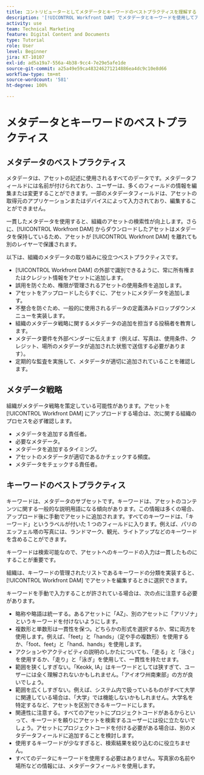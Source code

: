 ```yaml
---
title: コントリビューターとしてメタデータとキーワードのベストプラクティスを理解する
description: '[!UICONTROL Workfront DAM] でメタデータとキーワードを使用してアセットを記述し、組織のアセットの検索性を高める方法を説明します。'
activity: use
team: Technical Marketing
feature: Digital Content and Documents
type: Tutorial
role: User
level: Beginner
jira: KT-10107
exl-id: ad5a19a7-556a-4b38-9cc4-7e29e5afe1de
source-git-commit: a25a49e59ca483246271214886ea4dc9c10e8d66
workflow-type: tm+mt
source-wordcount: '581'
ht-degree: 100%

---
```


# メタデータとキーワードのベストプラクティス

## メタデータのベストプラクティス

メタデータは、アセットの記述に使用されるすべてのデータです。メタデータフィールドには名前が付けられており、ユーザーは、多くのフィールドの情報を編集または変更することができます。一部のメタデータフィールドは、アセットの取得元のアプリケーションまたはデバイスによって入力されており、編集することができません。

一貫したメタデータを使用すると、組織のアセットの検索性が向上します。さらに、[!UICONTROL Workfront DAM] からダウンロードしたアセットはメタデータを保持しているため、アセットが [!UICONTROL Workfront DAM] を離れても別のレイヤーで保護されます。

以下は、組織のメタデータの取り組みに役立つベストプラクティスです。

* [!UICONTROL Workfront DAM] の外部で識別できるように、常に所有権またはクレジット情報をアセットに追加します。
* 誤用を防ぐため、権限が管理されるアセットの使用条件を追加します。
* アセットをアップロードしたらすぐに、アセットにメタデータを追加します。
* 不整合を防ぐため、一般的に使用されるデータの定義済みドロップダウンメニューを実装します。
* 組織のメタデータ戦略に関するメタデータの追加を担当する投稿者を教育します。
* メタデータ要件を外部ベンダーに伝えます（例えば、写真は、使用条件、クレジット、場所のメタデータが追加された状態で送信する必要があります）。
* 定期的な監査を実施して、メタデータが適切に追加されていることを確認します。

## メタデータ戦略

組織がメタデータ戦略を策定している可能性があります。アセットを [!UICONTROL Workfront DAM] にアップロードする場合は、次に関する組織のプロセスを必ず確認します。

* メタデータを追加する責任者。
* 必要なメタデータ。
* メタデータを追加するタイミング。
* アセットのメタデータが適切であるかチェックする頻度。
* メタデータをチェックする責任者。

## キーワードのベストプラクティス

キーワードは、メタデータのサブセットです。キーワードは、アセットのコンテンツに関する一般的な説明用語になる傾向があります。この情報は多くの場合、アップロード後に手動でアセットに追加されます。すべてのキーワードは、「キーワード」というラベルが付いた 1 つのフィールドに入ります。例えば、パリのエッフェル塔の写真には、ランドマーク、観光、ライトアップなどのキーワードを含めることができます。

キーワードは検索可能なので、アセットへのキーワードの入力は一貫したものにすることが重要です。

組織は、キーワードの管理されたリストであるキーワードの分類を実装すると、[!UICONTROL Workfront DAM] でアセットを編集するときに選択できます。

キーワードを手動で入力することが許されている場合は、次の点に注意する必要があります。

* 略称や略語は統一する。あるアセットに「AZ」、別のアセットに「アリゾナ」というキーワードを付けないようにします。
* 複数形と単数形は一貫性を保つ。どちらかの形式を選択するか、常に両方を使用します。例えば、「feet」と「hands」（足や手の複数形）を使用するか、「foot、feet」と「hand、hands」を使用します。
* アクションやアクティビティの説明のしかたについても、「走る」と「泳ぐ」を使用するか、「走り」と「泳ぎ」を使用して、一貫性を持たせます。
* 範囲を狭くしすぎない。「Keokk, IA」はキーワードとしては狭すぎて、ユーザーには全く理解されないかもしれません。「アイオワ州南東部」の方が良いでしょう。
* 範囲を広くしすぎない。例えば、システム内で扱っているものがすべて大学に関連している場合は、「大学」では機能しないかもしれません。大学名を特定するなど、アセットを区別できるキーワードにします。
* 関連性に注意する。すべてのアセットにプロジェクトコードがあるからといって、キーワードを頼りにアセットを検索するユーザーには役に立たないでしょう。アセットにプロジェクトコードを付ける必要がある場合は、別のメタデータフィールドに追加することを検討します。
* 使用するキーワードが少なすぎると、検索結果を絞り込むのに役立ちません。
* すべてのデータにキーワードを使用する必要はありません。写真家の名前や場所などの情報には、メタデータフィールドを使用します。
